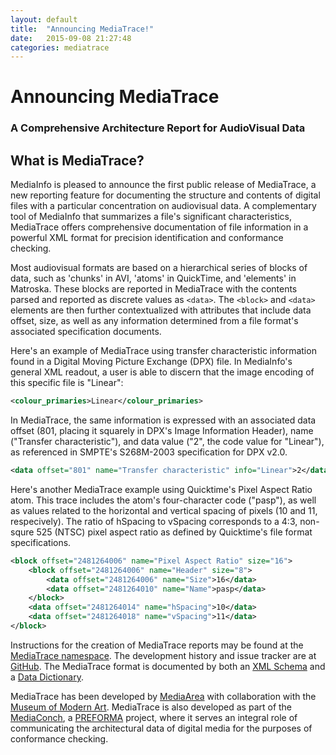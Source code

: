 ```yaml
---
layout: default
title:  "Announcing MediaTrace!"
date:   2015-09-08 21:27:48
categories: mediatrace
---
```


# Announcing MediaTrace
### A Comprehensive Architecture Report for AudioVisual Data

## What is MediaTrace?

MediaInfo is pleased to announce the first public release of MediaTrace, a new reporting feature for documenting the structure and contents of digital files with a particular concentration on audiovisual data. A complementary tool of MediaInfo that summarizes a file's significant characteristics, MediaTrace offers comprehensive documentation of file information in a powerful XML format for precision identification and conformance checking.

Most audiovisual formats are based on a hierarchical series of blocks of data, such as 'chunks' in AVI, 'atoms' in QuickTime, and 'elements' in Matroska. These blocks are reported in MediaTrace with the contents parsed and reported as discrete values as `<data>`. The `<block>` and `<data>` elements are then further contextualized with attributes that include data offset, size, as well as any information determined from a file format's associated specification documents. 
	
Here's an example of MediaTrace using transfer characteristic information found in a Digital Moving Picture Exchange (DPX) file. In MediaInfo's general XML readout, a user is able to discern that the image encoding of this specific file is "Linear":

```xml
<colour_primaries>Linear</colour_primaries>
```

In MediaTrace, the same information is expressed with an associated data offset (801, placing it squarely in DPX's Image Information Header), name ("Transfer characteristic"), and data value ("2", the code value for "Linear"), as referenced in SMPTE's S268M-2003 specification for DPX v2.0.

```xml
<data offset="801" name="Transfer characteristic" info="Linear">2</data>
```

Here's another MediaTrace example using Quicktime's Pixel Aspect Ratio atom. This trace includes the atom's four-character code ("pasp"), as well as values related to the horizontal and vertical spacing of pixels (10 and 11, respecively). The ratio of hSpacing to vSpacing corresponds to a 4:3, non-squre 525 (NTSC) pixel aspect ratio as defined by Quicktime's file format specifications. 

```xml
<block offset="2481264006" name="Pixel Aspect Ratio" size="16">
    <block offset="2481264006" name="Header" size="8">
        <data offset="2481264006" name="Size">16</data>
        <data offset="2481264010" name="Name">pasp</data>
    </block>
    <data offset="2481264014" name="hSpacing">10</data>
    <data offset="2481264018" name="vSpacing">11</data>
</block>
```

Instructions for the creation of MediaTrace reports may be found at the [MediaTrace namespace](https://mediaarea.net/mediatrace/). The development history and issue tracker are at [GitHub](https://github.com/MediaArea/MediaTrace). The MediaTrace format is documented by both an [XML Schema](https://mediaarea.net/mediatrace/mediatrace.xsd) and a [Data Dictionary](https://github.com/MediaArea/MediaTrace/blob/master/DataDictionary.md).

MediaTrace has been developed by [MediaArea](https://mediaarea.net) with collaboration with the [Museum of Modern Art](https://www.moma.org). MediaTrace is also developed as part of the [MediaConch](https://mediaarea.net/MediaConch/), a [PREFORMA](http://preforma-project.eu/) project, where it serves an integral role of communicating the architectural data of digital media for the purposes of conformance checking. 
